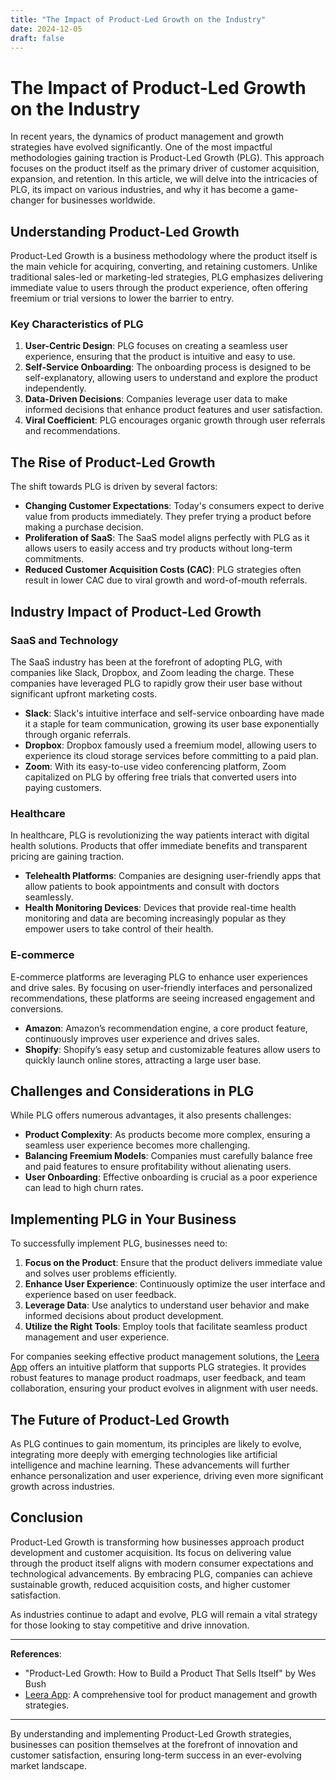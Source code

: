 ```yaml
---
title: "The Impact of Product-Led Growth on the Industry"
date: 2024-12-05
draft: false
---
```

# The Impact of Product-Led Growth on the Industry

In recent years, the dynamics of product management and growth strategies have evolved significantly. One of the most impactful methodologies gaining traction is Product-Led Growth (PLG). This approach focuses on the product itself as the primary driver of customer acquisition, expansion, and retention. In this article, we will delve into the intricacies of PLG, its impact on various industries, and why it has become a game-changer for businesses worldwide.

## Understanding Product-Led Growth

Product-Led Growth is a business methodology where the product itself is the main vehicle for acquiring, converting, and retaining customers. Unlike traditional sales-led or marketing-led strategies, PLG emphasizes delivering immediate value to users through the product experience, often offering freemium or trial versions to lower the barrier to entry.

### Key Characteristics of PLG

1. **User-Centric Design**: PLG focuses on creating a seamless user experience, ensuring that the product is intuitive and easy to use.
2. **Self-Service Onboarding**: The onboarding process is designed to be self-explanatory, allowing users to understand and explore the product independently.
3. **Data-Driven Decisions**: Companies leverage user data to make informed decisions that enhance product features and user satisfaction.
4. **Viral Coefficient**: PLG encourages organic growth through user referrals and recommendations.

## The Rise of Product-Led Growth

The shift towards PLG is driven by several factors:

- **Changing Customer Expectations**: Today's consumers expect to derive value from products immediately. They prefer trying a product before making a purchase decision.
- **Proliferation of SaaS**: The SaaS model aligns perfectly with PLG as it allows users to easily access and try products without long-term commitments.
- **Reduced Customer Acquisition Costs (CAC)**: PLG strategies often result in lower CAC due to viral growth and word-of-mouth referrals.

## Industry Impact of Product-Led Growth

### SaaS and Technology

The SaaS industry has been at the forefront of adopting PLG, with companies like Slack, Dropbox, and Zoom leading the charge. These companies have leveraged PLG to rapidly grow their user base without significant upfront marketing costs.

- **Slack**: Slack's intuitive interface and self-service onboarding have made it a staple for team communication, growing its user base exponentially through organic referrals.
- **Dropbox**: Dropbox famously used a freemium model, allowing users to experience its cloud storage services before committing to a paid plan.
- **Zoom**: With its easy-to-use video conferencing platform, Zoom capitalized on PLG by offering free trials that converted users into paying customers.

### Healthcare

In healthcare, PLG is revolutionizing the way patients interact with digital health solutions. Products that offer immediate benefits and transparent pricing are gaining traction.

- **Telehealth Platforms**: Companies are designing user-friendly apps that allow patients to book appointments and consult with doctors seamlessly.
- **Health Monitoring Devices**: Devices that provide real-time health monitoring and data are becoming increasingly popular as they empower users to take control of their health.

### E-commerce

E-commerce platforms are leveraging PLG to enhance user experiences and drive sales. By focusing on user-friendly interfaces and personalized recommendations, these platforms are seeing increased engagement and conversions.

- **Amazon**: Amazon’s recommendation engine, a core product feature, continuously improves user experience and drives sales.
- **Shopify**: Shopify’s easy setup and customizable features allow users to quickly launch online stores, attracting a large user base.

## Challenges and Considerations in PLG

While PLG offers numerous advantages, it also presents challenges:

- **Product Complexity**: As products become more complex, ensuring a seamless user experience becomes more challenging.
- **Balancing Freemium Models**: Companies must carefully balance free and paid features to ensure profitability without alienating users.
- **User Onboarding**: Effective onboarding is crucial as a poor experience can lead to high churn rates.

## Implementing PLG in Your Business

To successfully implement PLG, businesses need to:

1. **Focus on the Product**: Ensure that the product delivers immediate value and solves user problems efficiently.
2. **Enhance User Experience**: Continuously optimize the user interface and experience based on user feedback.
3. **Leverage Data**: Use analytics to understand user behavior and make informed decisions about product development.
4. **Utilize the Right Tools**: Employ tools that facilitate seamless product management and user experience.


For companies seeking effective product management solutions, the [Leera App](https://leera.app) offers an intuitive platform that supports PLG strategies. It provides robust features to manage product roadmaps, user feedback, and team collaboration, ensuring your product evolves in alignment with user needs.

## The Future of Product-Led Growth

As PLG continues to gain momentum, its principles are likely to evolve, integrating more deeply with emerging technologies like artificial intelligence and machine learning. These advancements will further enhance personalization and user experience, driving even more significant growth across industries.

## Conclusion

Product-Led Growth is transforming how businesses approach product development and customer acquisition. Its focus on delivering value through the product itself aligns with modern consumer expectations and technological advancements. By embracing PLG, companies can achieve sustainable growth, reduced acquisition costs, and higher customer satisfaction.

As industries continue to adapt and evolve, PLG will remain a vital strategy for those looking to stay competitive and drive innovation.

---

**References**:

- "Product-Led Growth: How to Build a Product That Sells Itself" by Wes Bush
- [Leera App](https://leera.app): A comprehensive tool for product management and growth strategies.

---

By understanding and implementing Product-Led Growth strategies, businesses can position themselves at the forefront of innovation and customer satisfaction, ensuring long-term success in an ever-evolving market landscape.